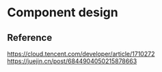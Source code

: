 # Component design

## Reference
https://cloud.tencent.com/developer/article/1710272
https://juejin.cn/post/6844904050215878663